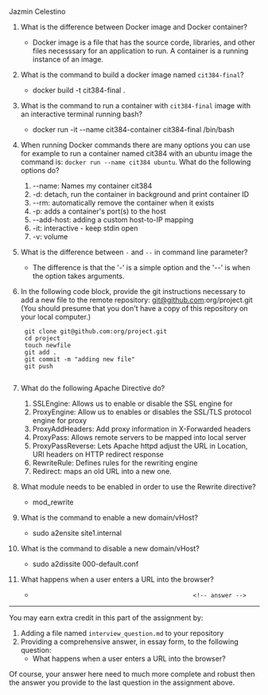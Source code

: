 Jazmin Celestino

1. What is the difference between Docker image and Docker container?
    * Docker image is a file that has the source corde, libraries, and other files necesssary for an application to run. A container is a running instance of an image.                                                   

2. What is the command to build a docker image named `cit384-final`?
    * docker build -t cit384-final .                                                 

3. What is the command to run a container with `cit384-final` image with an interactive terminal running bash?
    *  docker run -it --name cit384-container cit384-final /bin/bash                                                 

4. When running Docker commands there are many options you can use for example to run a container named cit384 with an ubuntu image the command is: `docker run --name cit384 ubuntu`. What do the following options do? 
   1. --name: Names my container cit384
   2. -d: detach, run the container in background and print container ID                                            
   3. --rm: automatically remove the container when it exists                                             
   4. -p: adds a container's port(s) to the host                                             
   5. --add-host: adding a custom host-to-IP mapping
   6. -it: interactive - keep stdin open
   7. -v: volume

5. What is the difference between `-` and `--` in command line parameter?
    * The difference is that the '-' is a simple option and the '--' is when the option takes arguments.                                                  

6. In the following code block, provide the git instructions necessary to add a new file to the remote repository: git@github.com:org/project.git (You should presume that you don't have a copy of this repository on your local computer.)
   ```
    git clone git@github.com:org/project.git 
    cd project
    touch newfile
    git add .
    git commit -m "adding new file"
    git push
    
   ```
   <!-- You many add any number of lines in the above code block that you need. -->

7. What do the following Apache Directive do?
   1. SSLEngine: Allows us to enable or disable the SSL engine for 
   2. ProxyEngine: Allow us to enables or disables the SSL/TLS protocol engine for proxy                                      
   3. ProxyAddHeaders: Add proxy information in X-Forwarded headers                                 
   4. ProxyPass: Allows remote servers to be mapped into local server                                        
   5. ProxyPassReverse: Lets Apache httpd adjust the URL in Location, URI headers on HTTP redirect response                                 
   6. RewriteRule: Defines rules for the rewriting engine                                      
   7. Redirect: maps an old URL into a new one.                                         

8. What module needs to be enabled in order to use the Rewrite directive?
    *  mod_rewrite                                                  

9. What is the command to enable a new domain/vHost?
    * sudo a2ensite site1.internal                                          

10. What is the command to disable a new domain/vHost?
    * sudo a2dissite 000-default.conf                                                 

11. What happens when a user enters a URL into the browser?
    *                                                  <!-- answer -->

---
You may earn extra credit in this part of the assignment by: 
   1. Adding a file named ``interview_question.md`` to your repository
   2. Providing a comprehensive answer, in essay form, to the following question:
      * What happens when a user enters a URL into the browser?

Of course, your answer here need to much more complete and robust then the answer you provide to the last question in the assignment above.

